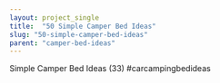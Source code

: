 ```yaml
---
layout: project_single
title:  "50 Simple Camper Bed Ideas"
slug: "50-simple-camper-bed-ideas"
parent: "camper-bed-ideas"
---
```

Simple Camper Bed Ideas (33) #carcampingbedideas